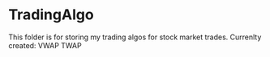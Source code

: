 # TradingAlgo
This folder is for storing my trading algos for stock market trades.
Currenlty created:
VWAP
TWAP